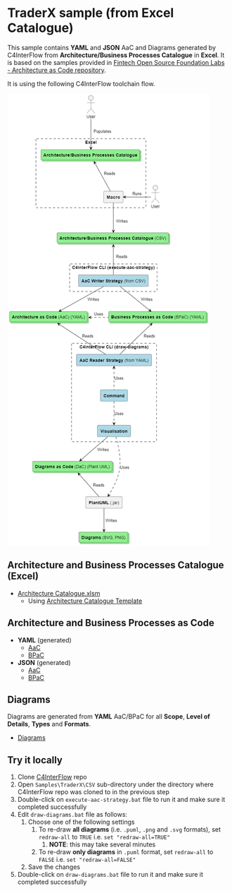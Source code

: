 
# TraderX sample (from Excel Catalogue)
This sample contains **YAML** and **JSON** AaC and Diagrams generated by C4InterFlow from **Architecture/Business Processes Catalogue** in **Excel**. It is based on the samples provided in [Fintech Open Source Foundation Labs - Architecture as Code repository](https://github.com/finos-labs/architecture-as-code/tree/main/calm/samples/traderx).

It is using the following C4InterFlow toolchain flow.

![C4InterFlow - toolchain flow](C4InterFlow%20-%20toolchain%20flow.png)

## Architecture and Business Processes Catalogue (Excel)
- [Architecture Catalogue.xlsm](Architecture%20Catalogue.xlsm)
  - Using [Architecture Catalogue Template](../../../Templates/Architecture%20Catalogue.xlsm)
## Architecture and Business Processes as Code
- **YAML** (generated)
  - [AaC](Architecture/Yaml/SoftwareSystems/)
  - [BPaC](Architecture/Yaml/BusinessProcesses/)
- **JSON** (generated)
  - [AaC](Architecture/Json/SoftwareSystems/)
  - [BPaC](Architecture/Json/BusinessProcesses/)

## Diagrams
Diagrams are generated from **YAML** AaC/BPaC for all **Scope**, **Level of Details**, **Types** and **Formats**.
- [Diagrams](Diagrams)

## Try it locally

1. Clone [C4InterFlow](https://github.com/SlavaVedernikov/C4InterFlow) repo
1. Open `Samples\TraderX\CSV` sub-directory under the directory where C4InterFlow repo was cloned to in the previous step
1. Double-click on `execute-aac-strategy.bat` file to run it and make sure it completed successfully
1. Edit `draw-diagrams.bat` file as follows:
    1. Choose one of the following settings
        1. To re-draw **all diagrams** (i.e. `.puml`, `.png` and `.svg` formats), set `redraw-all` to `TRUE` i.e. `set "redraw-all=TRUE"`
            1. **NOTE**: this may take several minutes
        1. To re-draw **only diagrams** in `.puml` format, set `redraw-all` to `FALSE` i.e. `set "redraw-all=FALSE"`
    1. Save the changes
1. Double-click on `draw-diagrams.bat` file to run it and make sure it completed successfully
